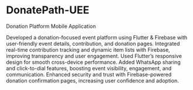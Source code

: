 # DonatePath-UEE
Donation Platform Mobile Application

Developed a donation-focused event platform using Flutter & Firebase with
user-friendly event details, contribution, and donation pages.
Integrated real-time contribution tracking and dynamic item lists with
Firebase, improving transparency and user engagement.
Used Flutter’s responsive design for smooth cross-device performance.
Added WhatsApp sharing and click-to-dial features, boosting event
visibility, engagement, and communication.
Enhanced security and trust with Firebase-powered donation confirmation
pages, increasing user confidence and adoption.

